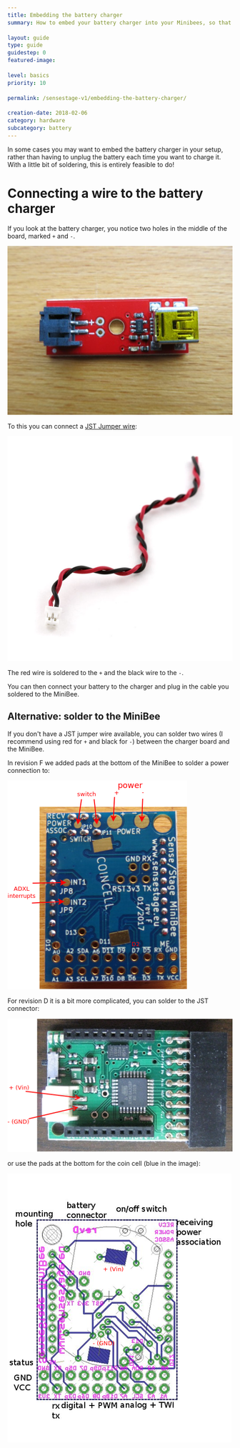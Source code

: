 ```yaml
---
title: Embedding the battery charger
summary: How to embed your battery charger into your Minibees, so that you can charge the battery without removing it from your system.

layout: guide
type: guide
guidestep: 0
featured-image:

level: basics
priority: 10

permalink: /sensestage-v1/embedding-the-battery-charger/

creation-date: 2018-02-06
category: hardware
subcategory: battery
---
```


In some cases you may want to embed the battery charger in your setup, rather than having to unplug the battery each time you want to charge it. With a little bit of soldering, this is entirely feasible to do!

# Connecting a wire to the battery charger

If you look at the battery charger, you notice two holes in the middle of the board, marked `+` and `-`.

![](/img/usb-battery-charger.jpg)

To this you can connect a [JST Jumper wire](https://www.sparkfun.com/products/8670):

![](/img/jst_jumper_wire.jpg)

The red wire is soldered to the `+` and the black wire to the `-`.

You can then connect your battery to the charger and plug in the cable you soldered to the MiniBee.

## Alternative: solder to the MiniBee

If you don't have a JST jumper wire available, you can solder two wires (I recommend using red for `+` and black for `-`) between the charger board and the MiniBee.

In revision F we added pads at the bottom of the MiniBee to solder a power connection to:

![](/img/minibee_revF_bottom_annotated.png)

For revision D it is a bit more complicated, you can solder to the JST connector:

![](/img/minibee_bare_plus-minus.png)

or use the pads at the bottom for the coin cell (blue in the image):

![](/img/minibee_annotated-D-back-plus-minus.png)
